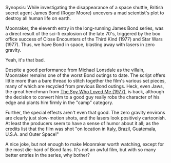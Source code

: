 Synopsis: While investigating the disappearance of a space shuttle, British secret agent James Bond (Roger Moore) uncovers a mad scientist's plot to destroy all human life on earth.

Moonraker, the eleventh entry in the long-running James Bond series, was a direct result of the sci-fi explosion of the late 70's, triggered by the box office success of Close Encounters of the Third Kind (1977) and Star Wars (1977). Thus, we have Bond in space, blasting away with lasers in zero gravity. 

Yeah, it's that bad.

Despite a good performance from Michael Lonsdale as the villain, Moonraker remains one of the worst Bond outings to date. The script offers little more than a bare thread to stitch together the film's various set pieces, many of which are recycled from previous Bond outings. Heck, even Jaws, the great henchman from <a href="/browse/reviews/the-spy-who-loved-me-1977/">The Spy Who Loved Me (1977)</a>, is back, although the decision to convert him to a good guy really robs the character of his edge and plants him firmly in the "camp" category.

Further, the special effects aren't even that good. The zero gravity environs are clearly just slow-motion shots, and the lasers look positively cartoonish. At least the producers seem to have a sense of humor about it all; as the credits list that the film was shot "on location in Italy, Brazil, Guatemala, U.S.A. and Outer Space!"

A nice joke, but not enough to make Moonraker worth watching, except for the most die-hard of Bond fans. It's not an awful film, but with so many better entries in the series, why bother?

